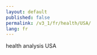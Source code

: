 ```yaml
---
layout: default
published: false
permalink: /v3_1/fr/health/USA/
lang: fr
---
```


health analysis USA
